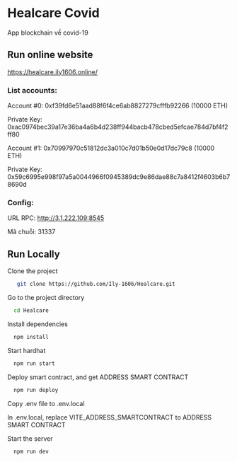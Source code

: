 
# Healcare Covid

App blockchain về covid-19

## Run online website
https://healcare.ily1606.online/

### List accounts:

Account #0: 0xf39fd6e51aad88f6f4ce6ab8827279cfffb92266 (10000 ETH)

Private Key: 0xac0974bec39a17e36ba4a6b4d238ff944bacb478cbed5efcae784d7bf4f2ff80


Account #1: 0x70997970c51812dc3a010c7d01b50e0d17dc79c8 (10000 ETH)

Private Key: 0x59c6995e998f97a5a0044966f0945389dc9e86dae88c7a8412f4603b6b78690d

### Config:
URL RPC: http://3.1.222.109:8545

Mã chuỗi: 31337

## Run Locally

Clone the project

```bash
   git clone https://github.com/Ily-1606/Healcare.git
```

Go to the project directory

```bash
  cd Healcare
```

Install dependencies

```bash
  npm install
```

Start hardhat

```bash
  npm run start
```

Deploy smart contract, and get ADDRESS SMART CONTRACT

```bash
  npm run deploy
```

Copy .env file to .env.local

In .env.local, replace VITE_ADDRESS_SMARTCONTRACT to ADDRESS SMART CONTRACT

Start the server

```bash
  npm run dev
```
